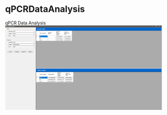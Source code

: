# qPCRDataAnalysis
qPCR Data Analysis
![Interface](https://github.com/GDanovski/qPCRDataAnalysis/blob/master/qPCRDataAnalysis_Interface.png?raw=true)
